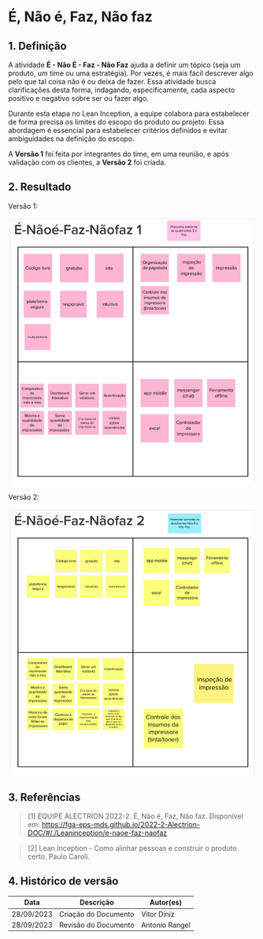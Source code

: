 # É, Não é, Faz, Não faz

## 1. Definição
A atividade __É - Não É - Faz - Não Faz__ ajuda a definir um tópico (seja um produto, um time ou uma estratégia). Por vezes, é mais fácil descrever algo pelo que tal coisa não é ou deixa de fazer. Essa atividade busca clarificações desta forma, indagando, especificamente, cada aspecto positivo e negativo sobre ser ou fazer algo.

Durante esta etapa no Lean Inception, a equipe colabora para estabelecer de forma precisa os limites do escopo do produto ou projeto. Essa abordagem é essencial para estabelecer critérios definidos e evitar ambiguidades na definição do escopo.

A __Versão 1__ foi feita por integrantes do time, em uma reunião, e após validação com os clientes, a __Versão 2__ foi criada.

## 2. Resultado

Versão 1:

![É, Não é, Faz, Não Faz](../assets/lean-inception/e-naoe.png)

Versão 2:

![É, Não é, Faz, Não Faz 2](../assets/lean-inception/e-naoe2.png)

## 3. Referências

> [1] EQUIPE ALECTRION 2022-2. É, Não é, Faz, Não faz. Disponível em: https://fga-eps-mds.github.io/2022-2-Alectrion-DOC/#/./Leaninception/e-naoe-faz-naofaz

> [2] Lean Inception - Como alinhar pessoas e construir o produto certo. Paulo Caroli.

## 4. Histórico de versão

|**Data**|**Descrição**|**Autor(es)**|
|--------|-------------|--------------|
|28/09/2023| Criação do Documento | Vitor Diniz |
|28/09/2023| Revisão do Documento | Antonio Rangel |
